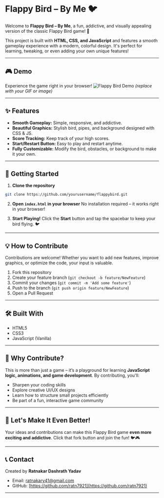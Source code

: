# Flappy Bird – By Me 🐦

Welcome to **Flappy Bird – By Me**, a fun, addictive, and visually appealing version of the classic Flappy Bird game! 🚀

This project is built with **HTML, CSS, and JavaScript** and features a smooth gameplay experience with a modern, colorful design. It's perfect for learning, tweaking, or even adding your own unique features!

---

## 🎮 Demo

Experience the game right in your browser!
![Flappy Bird Demo](gameplay.gif) *(replace with your GIF or image)*

---

## ✨ Features

* **Smooth Gameplay:** Simple, responsive, and addictive.
* **Beautiful Graphics:** Stylish bird, pipes, and background designed with CSS & JS.
* **Score Tracking:** Keep track of your high scores.
* **Start/Restart Button:** Easy to play and restart anytime.
* **Fully Customizable:** Modify the bird, obstacles, or background to make it your own.

---

## 🚀 Getting Started

1. **Clone the repository**

```bash
git clone https://github.com/yourusername/flappybird.git
```

2. **Open `index.html` in your browser**
   No installation required – it works right in your browser!

3. **Start Playing!**
   Click the **Start** button and tap the spacebar to keep your bird flying. 🐦

---

## 💡 How to Contribute

Contributions are welcome! Whether you want to add new features, improve graphics, or optimize the code, your input is valuable.

1. Fork this repository
2. Create your feature branch (`git checkout -b feature/NewFeature`)
3. Commit your changes (`git commit -m 'Add some feature'`)
4. Push to the branch (`git push origin feature/NewFeature`)
5. Open a Pull Request

---

## 🛠️ Built With

* HTML5
* CSS3
* JavaScript (Vanilla)

---

## 🌟 Why Contribute?

This is more than just a game – it’s a playground for learning **JavaScript logic, animations, and game development**. By contributing, you'll:

* Sharpen your coding skills
* Explore creative UI/UX designs
* Learn how to structure small projects efficiently
* Be part of a fun, interactive game community

---

## 📢 Let's Make It Even Better!

Your ideas and contributions can make this Flappy Bird game **even more exciting and addictive**. Click that fork button and join the fun! 🐦🎮

---

## 📞 Contact

Created by **Ratnakar Dashrath Yadav**

* Email: [ratnakary41@gmail.com](mailto:ratnakary41@gmail.com)
* GitHub: [https://github.com/ratn7921](https://github.com/ratn7921)

---



